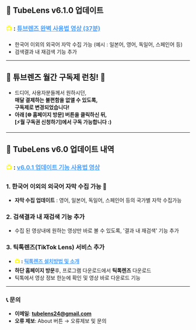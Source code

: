 ## 🚀 TubeLens v6.1.0 업데이트
### <span style="color: #ffff00; font-weight: bold;">📺 </span>: <a href="https://youtu.be/_U0ZlWsQC2w" style="color: #4a9eff; text-decoration: underline;">튜브렌즈 완벽 사용법 영상 (37분)</a>
- 한국어 이외의 외국어 자막 수집 가능 (예시 : 일본어, 영어, 독일어, 스페인어 등)
- 검색결과 내 재검색 기능 추가
---

## 🎉 **튜브렌즈 월간 구독제 런칭!** 🎉

- 드디어, 사용자분들께서 원하시던,<br>**매달 결제하는 불편함을 없앨 수 있도록,**<br>**구독제로 변경되었습니다!** <br>
- **아래 [🌐 홈페이지 방문] 버튼을 클릭하신 뒤,**  <br>
**[⚡월 구독권 신청하기]에서 구독 가능합니다 :)**

---

## 🚀 TubeLens v6.0 업데이트 내역

### <span style="color: #ffff00; font-weight: bold;">📺 </span>: <a href="https://youtu.be/K4fLTU3kZe0" style="color: #4a9eff; text-decoration: underline;">v6.0.1 업데이트 기능 사용법 영상</a>

### 1. 한국어 이외의 외국어 자막 수집 가능 🤝
- **자막 수집 업데이트**
  : 영어, 일본어, 독일어, 스페인어 등의 국가별 자막 수집가능
  
### 2. 검색결과 내 재검색 기능 추가
- 수집 된 영상내에 원하는 영상만 바로 볼 수 있도록, '결과 내 재검색' 기능 추가

### 3. 틱톡렌즈(TikTok Lens) 서비스 추가
- **<span style="color: #ffff00; font-weight: bold;">📺 </span>: <a href="https://youtu.be/nFI9PUbbTUQ" style="color: #4a9eff; text-decoration: underline;">틱톡렌즈 설치방법 및 소개</a>**
- **하단 홈페이지 방문**후, 프로그램 다운로드에서 **틱톡렌즈** 다운로드
- 틱톡에서 영상 정보 한눈에 확인 및 영상 바로 다운로드 기능

---

### 📞 **문의**

- **이메일**: **tubelens24@gmail.com**
- **오류 제보**: About 버튼 → 오류제보 및 문의
